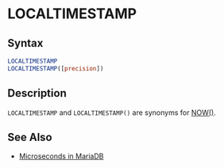 # LOCALTIMESTAMP

## Syntax

```sql
LOCALTIMESTAMP
LOCALTIMESTAMP([precision])
```

## Description

`LOCALTIMESTAMP` and `LOCALTIMESTAMP()` are synonyms for [NOW()](/built-in-functions/date-time-functions/now/).

## See Also

- [Microseconds in MariaDB](/built-in-functions/date-time-functions/microseconds-in-mariadb/)